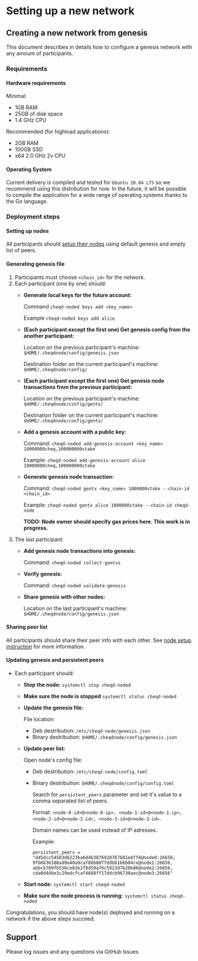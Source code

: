 # Setting up a new network

## Creating a new network from genesis

This document describes in details how to configure a genesis network with any amount of participants.

### Requirements

#### Hardware requirements

Minimal:

* 1GB RAM
* 25GB of disk space
* 1.4 GHz CPU

Recommended (for highload applications):

* 2GB RAM
* 100GB SSD
* x64 2.0 GHz 2v CPU

#### Operating System

Current delivery is compiled and tested for `Ubuntu 20.04 LTS` so we recommend using this distribution for now. In the future, it will be possible to compile the application for a wide range of operating systems thanks to the Go language.

### Deployment steps

#### Setting up nodes

All participants should [setup their nodes](../setup-and-configure/) using default genesis and empty list of peers.

#### Generating genesis file

1. Participants must choose `<chain_id>` for the network.
2. Each participant (one by one) should:
   *   **Generate local keys for the future account:**

       Command `cheqd-noded keys add <key_name>`

       Example `cheqd-noded keys add alice`
   *   **(Each participant except the first one) Get genesis config from the another participant:**

       Location on the previous participant's machine: `$HOME/.cheqdnode/config/genesis.json`

       Destination folder on the current participant's machine: `$HOME/.cheqdnode/config/`
   *   **(Each participant except the first one) Get genesis node transactions from the previous participant:**

       Location on the previous participant's machine: `$HOME/.cheqdnode/config/gentx/`

       Destination folder on the current participant's machine: `$HOME/.cheqdnode/config/gentx/`
   *   **Add a genesis account with a public key:**

       Command: `cheqd-noded add-genesis-account <key_name> 10000000cheq,100000000stake`

       Example: `cheqd-noded add-genesis-account alice 10000000cheq,100000000stake`
   *   **Generate genesis node transaction:**

       Command: `cheqd-noded gentx <key_name> 1000000stake --chain-id <chain_id>`

       Example: `cheqd-noded gentx alice 1000000stake --chain-id cheqd-node`

       **TODO: Node owner should specify gas prices here. This work is in progress.**
3. The last participant:
   *   **Add genesis node transactions into genesis:**

       Command: `cheqd-noded collect-gentxs`
   *   **Verify genesis:**

       Command: `cheqd-noded validate-genesis`
   *   **Share genesis with other nodes:**

       Location on the last participant's machine: `$HOME/.cheqdnode/config/genesis.json`

#### Sharing peer list

All participants should share their peer info with each other. See [node setup instruction](../setup-and-configure/) for more information.

#### Updating genesis and persistent peers

* Each participant should:
  * **Stop the node:** `systemctl stop cheqd-noded`
  * **Make sure the node is stopped** `systemctl status cheqd-noded`
  *   **Update the genesis file:**

      File location:

      * Deb destribution: `/etc/cheqd-node/genesis.json`
      * Binary destribution: `$HOME/.cheqdnode/config/genesis.json`
  *   **Update peer list:**

      Open node's config file:

      * Deb destribution: `/etc/cheqd-node/config.toml`
      *   Binary destribution: `$HOME/.cheqdnode/config/config.toml`

          Search for `persistent_peers` parameter and set it's value to a comma separated list of peers.

          Format: `<node-0-id>@<node-0-ip>, <node-1-id>@<node-1-ip>, <node-2-id>@<node-2-id>, <node-3-id>@<node-3-id>`.

          Domain names can be used instead of IP adresses.

          Example:

          ```
          persistent_peers = "d45dcc54583d6223ba6d4b3876928767681e8ff6@node0:26656, 9fb6636188ad9e40a9caf86b88ffddbb1b6b04ce@node1:26656, abbcb709fb556ce63e2f8d59a76c5023d7b28b86@node2:26656, cda0d4dbe3c29edcfcaf4668ff17ddcb96730aec@node3:26656"
          ```
  * **Start node:** `systemctl start cheqd-noded`
  * **Make sure the node process is running:** `systemctl status cheqd-noded`

Congratulations, you should have node(s) deployed and running on a network if the above steps succeed.

## Support

Please log issues and any questions via GitHub Issues
